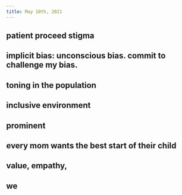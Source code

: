 ```yaml
---
title: May 10th, 2021
---
```


## patient proceed stigma
## implicit bias: unconscious bias. commit to challenge my bias.
## toning in the population
## inclusive environment
## prominent
## every mom wants the best start of their child
## value, empathy,
## we
